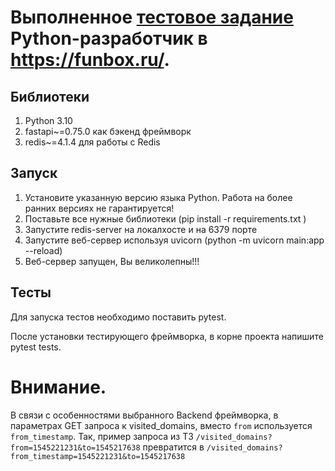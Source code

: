 # Выполненное [тестовое задание](https://funbox.ru/q/python.pdf) Python-разработчик в https://funbox.ru/.

## Библиотеки

1. Python 3.10
2. fastapi~=0.75.0 как бэкенд фреймворк
3. redis~=4.1.4 для работы с Redis

## Запуск

1. Установите указанную версию языка Python. Работа на более ранних версиях не гарантируется!
2. Поставьте все нужные библиотеки (pip install -r requirements.txt )
3. Запустите redis-server на локалхосте и на 6379 порте
4. Запустите веб-сервер используя uvicorn (python -m uvicorn main:app --reload)
5. Веб-сервер запущен, Вы великолепны!!!

## Тесты

Для запуска тестов необходимо поставить pytest.

После установки тестирующего фреймворка, в корне проекта напишите pytest tests.

# Внимание.

В связи с особенностями выбранного Backend фреймворка, в параметрах GET запроса к visited_domains, вместо
``from`` используется ``from_timestamp``. Так, пример запроса из ТЗ ``/visited_domains?from=1545221231&to=1545217638``
превратится в ``/visited_domains?from_timestamp=1545221231&to=1545217638``